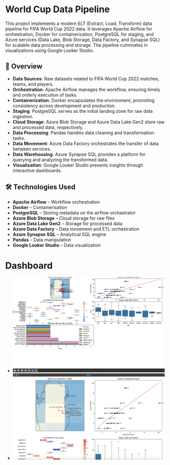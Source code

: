 # World Cup Data Pipeline

This project implements a modern ELT (Extract, Load, Transform) data pipeline for FIFA World Cup 2022 data. It leverages Apache Airflow for orchestration, Docker for containerization, PostgreSQL for staging, and Azure services (Data Lake, Blob Storage, Data Factory, and Synapse SQL) for scalable data processing and storage. The pipeline culminates in visualizations using Google Looker Studio.

## 🚀 Overview

- **Data Sources**: Raw datasets related to FIFA World Cup 2022 matches, teams, and players.
- **Orchestration**: Apache Airflow manages the workflow, ensuring timely and orderly execution of tasks.
- **Containerization**: Docker encapsulates the environment, promoting consistency across development and production.
- **Staging**: PostgreSQL serves as the initial landing zone for raw data ingestion.
- **Cloud Storage**: Azure Blob Storage and Azure Data Lake Gen2 store raw and processed data, respectively.
- **Data Processing**: Pandas handles data cleaning and transformation tasks.
- **Data Movement**: Azure Data Factory orchestrates the transfer of data between services.
- **Data Warehousing**: Azure Synapse SQL provides a platform for querying and analyzing the transformed data.
- **Visualization**: Google Looker Studio presents insights through interactive dashboards.

## 🛠️ Technologies Used

- **Apache Airflow** – Workflow orchestration
- **Docker** – Containerisation
- **PostgreSQL** – Storing metadata on the airflow orchastrator
- **Azure Blob Storage** – Cloud storage for raw files
- **Azure Data Lake Gen2** – Storage for processed data
- **Azure Data Factory** – Data movement and ETL orchestration
- **Azure Synapse SQL** – Analytical SQL engine
- **Pandas** – Data manipulation
- **Google Looker Studio** – Data visualization

# Dashboard
- ![Dashboard Preview](./dashboard_1.png)
- ![Dashboard Preview 2](dashboard_2.png)
